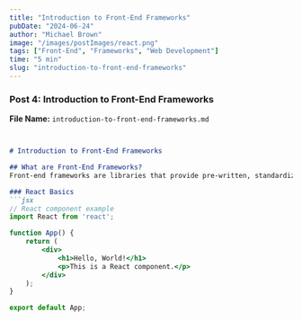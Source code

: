 ```yaml
---
title: "Introduction to Front-End Frameworks"
pubDate: "2024-06-24"
author: "Michael Brown"
image: "/images/postImages/react.png"
tags: ["Front-End", "Frameworks", "Web Development"]
time: "5 min"
slug: "introduction-to-front-end-frameworks"
---
```


### Post 4: Introduction to Front-End Frameworks

**File Name:** `introduction-to-front-end-frameworks.md`

```markdown


# Introduction to Front-End Frameworks

## What are Front-End Frameworks?
Front-end frameworks are libraries that provide pre-written, standardized code to help build web applications faster and more efficiently. Popular frameworks include React, Angular, and Vue.js.

### React Basics
```jsx
// React component example
import React from 'react';

function App() {
    return (
        <div>
            <h1>Hello, World!</h1>
            <p>This is a React component.</p>
        </div>
    );
}

export default App;
